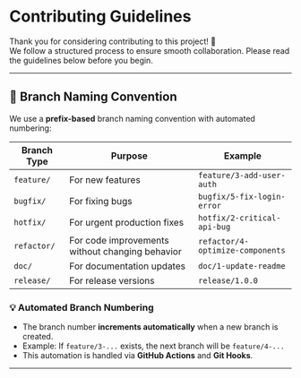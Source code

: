 # Contributing Guidelines

Thank you for considering contributing to this project! 🎉  
We follow a structured process to ensure smooth collaboration. Please read the guidelines below before you begin.

---

## 🚀 Branch Naming Convention

We use a **prefix-based** branch naming convention with automated numbering:

| Branch Type | Purpose                                         | Example                          |
| ----------- | ----------------------------------------------- | -------------------------------- |
| `feature/`  | For new features                                | `feature/3-add-user-auth`        |
| `bugfix/`   | For fixing bugs                                 | `bugfix/5-fix-login-error`       |
| `hotfix/`   | For urgent production fixes                     | `hotfix/2-critical-api-bug`      |
| `refactor/` | For code improvements without changing behavior | `refactor/4-optimize-components` |
| `doc/`      | For documentation updates                       | `doc/1-update-readme`            |
| `release/`  | For release versions                            | `release/1.0.0`                  |

### **💡 Automated Branch Numbering**

- The branch number **increments automatically** when a new branch is created.
- Example: If `feature/3-...` exists, the next branch will be `feature/4-...`
- This automation is handled via **GitHub Actions** and **Git Hooks**.

---
